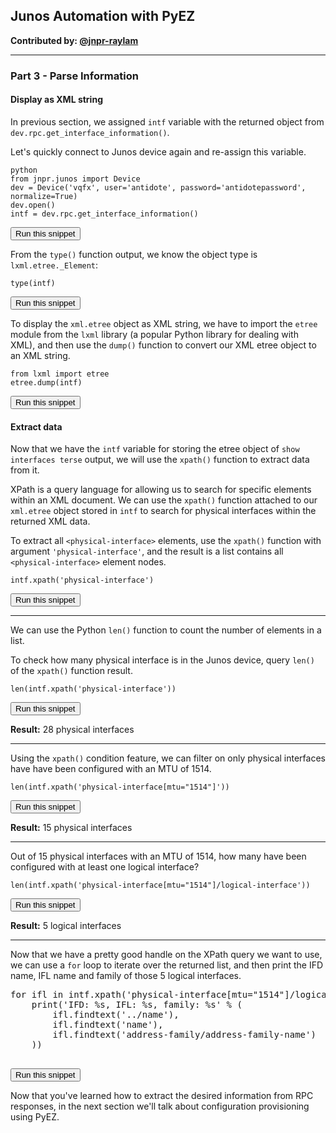 ## Junos Automation with PyEZ

**Contributed by: [@jnpr-raylam](https://github.com/jnpr-raylam)**

---

### Part 3 - Parse Information

#### Display as XML string

In previous section, we assigned `intf` variable with the returned object from `dev.rpc.get_interface_information()`.

Let's quickly connect to Junos device again and re-assign this variable.

```
python
from jnpr.junos import Device
dev = Device('vqfx', user='antidote', password='antidotepassword', normalize=True)
dev.open()
intf = dev.rpc.get_interface_information()
```
<button type="button" class="btn btn-primary btn-sm" onclick="runSnippetInTab('linux', 0)">Run this snippet</button>

From the `type()` function output, we know the object type is `lxml.etree._Element`:

```
type(intf)
```
<button type="button" class="btn btn-primary btn-sm" onclick="runSnippetInTab('linux', 1)">Run this snippet</button>

To display the `xml.etree` object as XML string, we have to import the `etree` module from the `lxml` library (a popular Python library for dealing with XML),
and then use the `dump()` function to convert our XML etree object to an XML string.

```
from lxml import etree
etree.dump(intf)
```
<button type="button" class="btn btn-primary btn-sm" onclick="runSnippetInTab('linux', 2)">Run this snippet</button>

#### Extract data

Now that we have the `intf` variable for storing the etree object of `show interfaces terse` output, we will use the `xpath()` function to extract data from it.

XPath is a query language for allowing us to search for specific elements within an XML document. We can use the `xpath()` function attached
to our `xml.etree` object stored in `intf` to search for physical interfaces within the returned XML data.

To extract all `<physical-interface>` elements, use the `xpath()` function with argument `'physical-interface'`, and the
result is a list contains all `<physical-interface>` element nodes.

```
intf.xpath('physical-interface')
```
<button type="button" class="btn btn-primary btn-sm" onclick="runSnippetInTab('linux', 3)">Run this snippet</button>

---

We can use the Python `len()` function to count the number of elements in a list.

To check how many physical interface is in the Junos device, query `len()` of the `xpath()` function result.

```
len(intf.xpath('physical-interface'))
```
<button type="button" class="btn btn-primary btn-sm" onclick="runSnippetInTab('linux', 4)">Run this snippet</button>

**Result:** 28 physical interfaces

---

Using the `xpath()` condition feature, we can filter on only physical interfaces have have been configured with an MTU of 1514.

```
len(intf.xpath('physical-interface[mtu="1514"]'))
```
<button type="button" class="btn btn-primary btn-sm" onclick="runSnippetInTab('linux', 5)">Run this snippet</button>

**Result:** 15 physical interfaces

---

Out of 15 physical interfaces with an MTU of 1514, how many have been configured with at least one logical interface?

```
len(intf.xpath('physical-interface[mtu="1514"]/logical-interface'))
```
<button type="button" class="btn btn-primary btn-sm" onclick="runSnippetInTab('linux', 6)">Run this snippet</button>

**Result:** 5 logical interfaces

---

Now that we have a pretty good handle on the XPath query we want to use, we can use a `for` loop to iterate over the
returned list, and then print the IFD name, IFL name and family of those 5 logical interfaces.

<pre>
for ifl in intf.xpath('physical-interface[mtu="1514"]/logical-interface'):
    print('IFD: %s, IFL: %s, family: %s' % (
        ifl.findtext('../name'),
        ifl.findtext('name'),
        ifl.findtext('address-family/address-family-name')
    ))

</pre>
<button type="button" class="btn btn-primary btn-sm" onclick="runSnippetInTab('linux', 7)">Run this snippet</button>

Now that you've learned how to extract the desired information from RPC responses, in the next section we'll talk about configuration provisioning using PyEZ.
